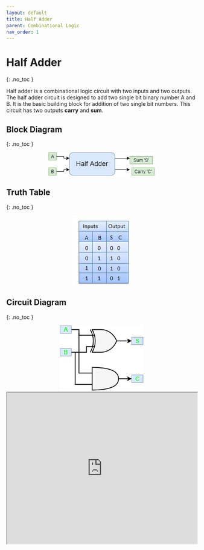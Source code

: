 ```yaml
---
layout: default
title: Half Adder
parent: Combinational Logic
nav_order: 1
---
```


# Half Adder
{: .no_toc }

Half adder is a combinational logic circuit with two inputs and two outputs. 
The half adder circuit is designed to add two single bit binary number A and B. 
It is the basic building block for addition of two single bit numbers. 
This circuit has two outputs **carry** and **sum**.



## Block Diagram
{: .no_toc }

<div style="text-align:center"><img src="../../assets/images/halfadder_blockdiagram.jpg" /></div>


## Truth Table
{: .no_toc }

<div style="text-align:center"><img src="../../assets/images/halfadder_truthtable.jpg" /></div>

## Circuit Diagram
{: .no_toc }

<div style="text-align:center"><img src="../../assets/images/halfadder_circuitdiagram.jpg" /></div>

<iframe width="100%" height="400px" src="https://circuitverse.org/simulator/embed/12140" id="projectPreview" scrolling="no" webkitAllowFullScreen mozAllowFullScreen allowFullScreen> </iframe>
